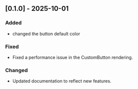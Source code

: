 ## [0.1.0] - 2025-10-01
### Added
- changed the button default color
### Fixed
- Fixed a performance issue in the CustomButton rendering.
### Changed
- Updated documentation to reflect new features.
